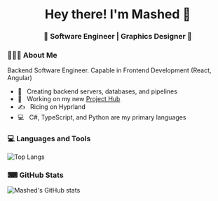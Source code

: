 <h1 align="center">Hey there! I'm Mashed 👋 </h1>
<h3 align="center">🎇 Software Engineer | Graphics Designer 🎇</h3>
<div>
<div align="left"> 
  <h3> 👨🏻‍💻 About Me </h3>
  <p>Backend Software Engineer. Capable in Frontend Development (React, Angular)</p>
  
  - 🤔 &nbsp; Creating backend servers, databases, and pipelines
  - 💼 &nbsp; Working on my new [Project Hub](https://mattari.dev)
  - ✍️ &nbsp; Ricing on Hyprland
  - 💻 &nbsp; C#, TypeScript, and Python are my primary languages
</div> 
</div>

<div>
  <h3> 💻 Languages and Tools </h3>
</div>

![Top Langs](https://github-readme-stats.vercel.app/api/top-langs/?username=m-a-s-h-e-d&layout=compact&theme=tokyonight)

<div>
  <h3> ⌨ GitHub Stats </h3>
</div>

![Mashed's GitHub stats](https://github-readme-stats.vercel.app/api?username=m-a-s-h-e-d&show_icons=true&theme=tokyonight)
